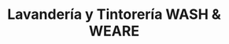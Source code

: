 ---
title: "Lavandería y Tintorería WASH & WEARE"
url: /san-andres-cholula/lavanderia-y-tintoreria-wash-y-weare/
shop: lavandería
---